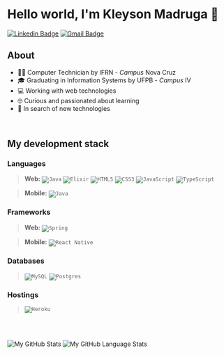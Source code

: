 # Hello world, I'm Kleyson Madruga 👋 #

[![Linkedin Badge](https://img.shields.io/badge/-Kleyson-blue?style=flat&logo=Linkedin&logoColor=white&link=https://www.linkedin.com/in/kleyson-madruga)](https://www.linkedin.com/in/kleyson-madruga/)
[![Gmail Badge](https://img.shields.io/badge/-kleysonfmadruga26@gmail.com-d14836?style=flat&logo=Gmail&logoColor=white&link=mailto:kleysonfmadruga26@gmail.com)](mailto:kleysonfmadruga26@gmail.com)

## About ##

- 👨‍💻 Computer Technician by IFRN - _Campus_ Nova Cruz
- 🎓 Graduating in Information Systems by UFPB - _Campus_ IV
- 💻 Working with web technologies
- 🤓 Curious and passionated about learning
- 👾 In search of new technologies

<br />

## My development stack ##
### Languages ###
> **Web:**
> <code><img alt="Java" src="https://img.shields.io/badge/java-%23ED8B00.svg?&style=for-the-badge&logo=java&logoColor=white"/></code>
> <code><img alt="Elixir" src="https://img.shields.io/badge/elixir-%234B275F.svg?style=for-the-badge&logo=elixir&logoColor=white"/></code>
> <code><img alt="HTML5" src="https://img.shields.io/badge/html5-%23E34F26.svg?&style=for-the-badge&logo=html5&logoColor=white"/></code>
> <code><img alt="CSS3" src="https://img.shields.io/badge/css3-%231572B6.svg?&style=for-the-badge&logo=css3&logoColor=white"/></code>
> <code><img alt="JavaScript" src="https://img.shields.io/badge/javascript-%23323330.svg?&style=for-the-badge&logo=javascript&logoColor=%23F7DF1E"/></code>
> <code><img alt="TypeScript" src="https://img.shields.io/badge/typescript-%23007ACC.svg?&style=for-the-badge&logo=typescript&logoColor=white"/></code>

> **Mobile:**
> <code><img alt="Java" src="https://img.shields.io/badge/java-%23ED8B00.svg?&style=for-the-badge&logo=java&logoColor=white"/></code>

### Frameworks ###
> **Web:**
> <code><img alt="Spring" src="https://img.shields.io/badge/spring-%236DB33F.svg?&style=for-the-badge&logo=spring&logoColor=white"/></code>

> **Mobile:**
> <code><img alt="React Native" src="https://img.shields.io/badge/react_native-%2320232a.svg?style=for-the-badge&logo=react&logoColor=%2361DAFB"/></code>

### Databases ###
> <code><img alt="MySQL" src="https://img.shields.io/badge/mysql-%2300f.svg?style=for-the-badge&logo=mysql&logoColor=white"/></code>
> <code><img alt="Postgres" src ="https://img.shields.io/badge/postgres-%23316192.svg?style=for-the-badge&logo=postgresql&logoColor=white"/></code>

### Hostings ###
> <code><img alt="Heroku" src="https://img.shields.io/badge/heroku-%23430098.svg?style=for-the-badge&logo=heroku&logoColor=white"/></code>

<br />
<br />

![My GitHub Stats](https://github-readme-stats.vercel.app/api/?username=kleysonfmadruga&count_private=true&theme=tokyonight&showicons=true&hide=stars,issues)
![My GitHub Language Stats](https://github-readme-stats.vercel.app/api/top-langs/?username=kleysonfmadruga&langs_count=5&theme=tokyonight&hide=php,blade&layout=compact)
